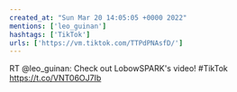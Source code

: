 ```yaml
---
created_at: "Sun Mar 20 14:05:05 +0000 2022"
mentions: ['leo_guinan']
hashtags: ['TikTok']
urls: ['https://vm.tiktok.com/TTPdPNAsfD/']
---
```


RT @leo_guinan: Check out LobowSPARK's video! #TikTok https://t.co/VNT06OJ7Ib